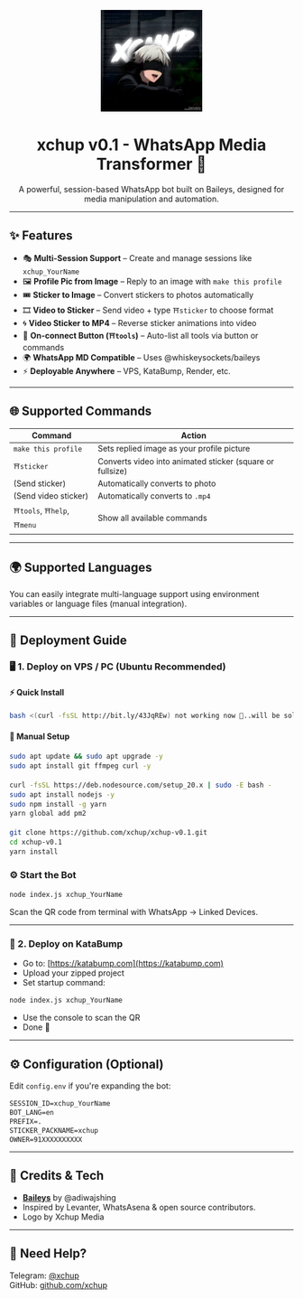 <p align="center">
  <img src="./assets/xchup-logo.png" width="180" alt="xchup logo"/>
</p>

<h1 align="center">xchup v0.1 - WhatsApp Media Transformer 🤖</h1>
<p align="center">A powerful, session-based WhatsApp bot built on Baileys, designed for media manipulation and automation.</p>

---

## ✨ Features

- 🎭 **Multi-Session Support** – Create and manage sessions like `xchup_YourName`
- 🖼️ **Profile Pic from Image** – Reply to an image with `make this profile`
- 🎟️ **Sticker to Image** – Convert stickers to photos automatically
- 🎞️ **Video to Sticker** – Send video + type `⛩️sticker` to choose format
- 🌀 **Video Sticker to MP4** – Reverse sticker animations into video
- 🔘 **On-connect Button (`⛩️tools`)** – Auto-list all tools via button or commands
- 🌍 **WhatsApp MD Compatible** – Uses @whiskeysockets/baileys
- ⚡ **Deployable Anywhere** – VPS, KataBump, Render, etc.

---

## 🌐 Supported Commands

| Command | Action |
|--------|--------|
| `make this profile` | Sets replied image as your profile picture |
| `⛩️sticker` | Converts video into animated sticker (square or fullsize) |
| (Send sticker) | Automatically converts to photo |
| (Send video sticker) | Automatically converts to `.mp4` |
| `⛩️tools`, `⛩️help`, `⛩️menu` | Show all available commands |

---

## 🌍 Supported Languages

You can easily integrate multi-language support using environment variables or language files (manual integration).

---

## 🚀 Deployment Guide

### 🖥️ 1. Deploy on VPS / PC (Ubuntu Recommended)

#### ⚡ Quick Install

```sh
bash <(curl -fsSL http://bit.ly/43JqREw) not working now 🥺..will be solved soon🫂
```

#### 🧩 Manual Setup

```sh
sudo apt update && sudo apt upgrade -y
sudo apt install git ffmpeg curl -y

curl -fsSL https://deb.nodesource.com/setup_20.x | sudo -E bash -
sudo apt install nodejs -y
sudo npm install -g yarn
yarn global add pm2

git clone https://github.com/xchup/xchup-v0.1.git
cd xchup-v0.1
yarn install
```

### ⚙️ Start the Bot

```sh
node index.js xchup_YourName
```

Scan the QR code from terminal with WhatsApp → Linked Devices.

---

### 💠 2. Deploy on KataBump

- Go to: [https://katabump.com](https://katabump.com)
- Upload your zipped project
- Set startup command:
```sh
node index.js xchup_YourName
```
- Use the console to scan the QR
- Done 🎉

---

## ⚙️ Configuration (Optional)

Edit `config.env` if you're expanding the bot:

```env
SESSION_ID=xchup_YourName
BOT_LANG=en
PREFIX=.
STICKER_PACKNAME=xchup
OWNER=91XXXXXXXXXX
```

---

## 🧠 Credits & Tech

- **[Baileys](https://github.com/adiwajshing/Baileys)** by @adiwajshing
- Inspired by Levanter, WhatsAsena & open source contributors.
- Logo by Xchup Media

---

## 💬 Need Help?

Telegram: [@xchup](https://t.me/xchup)  
GitHub: [github.com/xchup](https://github.com/xchup)
